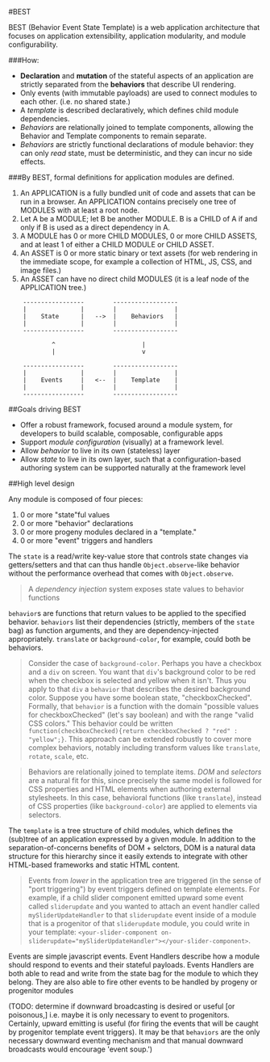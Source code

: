 #BEST

BEST (Behavior Event State Template) is a web application architecture that focuses on application extensibility, application modularity, and module configurability.

###How:

  * **Declaration** and **mutation** of the stateful aspects of an application are strictly separated from the **behaviors** that describe UI rendering.
  * Only events (with immutable payloads) are used to connect modules to each other. (i.e. no shared state.)
  * A *template* is described declaratively, which defines child module dependencies.
  * *Behaviors* are relationally joined to template components, allowing the Behavior and Template components to remain separate.
  * *Behaviors* are strictly functional declarations of module behavior: they can only *read* state, must be deterministic, and they can incur no side effects.


###By BEST, formal definitions for application modules are defined.

  1. An APPLICATION is a fully bundled unit of code and assets that can be run in a browser. An APPLICATION contains precisely one tree of MODULES with at least a root node.
  2. Let A be a MODULE; let B be another MODULE.  B is a CHILD of A if and only if B is used as a direct dependency in A.
  3. A MODULE has 0 or more CHILD MODULES, 0 or more CHILD ASSETS, and at least 1 of either a CHILD MODULE or CHILD ASSET.
  4. An ASSET is 0 or more static binary or text assets (for web rendering in the immediate scope, for example a collection of HTML, JS, CSS, and image files.)
  5. An ASSET can have no direct child MODULES (it is a leaf node of the APPLICATION tree.)


```
    -----------------        ------------------
    |               |        |                |
    |    State      |   -->  |    Behaviors   |
    |               |        |                |
    -----------------        ------------------

            ^                        |
            |                        v

    -----------------        ------------------
    |               |        |                |
    |    Events     |   <--  |    Template    |
    |               |        |                |
    -----------------        ------------------
```


##Goals driving BEST

 * Offer a robust framework, focused around a module system, for developers to build scalable, composable, configurable apps
 * Support *module configuration* (visually) at a framework level.
 * Allow *behavior* to live in its own (stateless) layer
 * Allow *state* to live in its own layer, such that a configuration-based authoring system can be supported naturally at the framework level


##High level design

Any module is composed of four pieces:

  1. 0 or more "state"ful values
  2. 0 or more "behavior" declarations
  3. 0 or more progeny modules declared in a "template."
  4. 0 or more "event" triggers and handlers

The `state` is a read/write key-value store that controls state changes via getters/setters and that can thus handle `Object.observe`-like behavior without the performance overhead that comes with `Object.observe`.

> A *dependency injection* system exposes state values to behavior functions

`behavior`s are functions that return values to be applied to the specified behavior.  `behaviors` list their dependencies (strictly, members of the `state` bag) as function arguments, and they are dependency-injected appropriately.  `translate` or `background-color`, for example, could both be behaviors.

> Consider the case of `background-color`.  Perhaps you have a checkbox and a `div` on screen.  You want that `div`'s background color to be red when the checkbox is selected and yellow when it isn't.  Thus you apply to that `div` a `behavior` that describes the desired background color.  Suppose you have some boolean state, "checkboxChecked".  Formally, that `behavior` is a function with the domain "possible values for checkboxChecked" (let's say boolean) and with the range "valid CSS colors."  This behavior could be written `function(checkboxChecked){return checkboxChecked ? "red" : "yellow";}`.  This approach can be extended robustly to cover more complex behaviors, notably including transform values like `translate`, `rotate`, `scale`, etc.

> Behaviors are relationally joined to template items.  *DOM* and *selectors* are a natural fit for this, since precisely the same model is followed for CSS properties and HTML elements when authoring external stylesheets.  In this case, behavioral functions (like `translate`), instead of CSS properties (like `background-color`) are applied to elements via selectors.

The `template` is a tree structure of child modules, which defines the (sub)tree of an application expressed by a given module.  In addition to the separation-of-concerns benefits of DOM + selctors, DOM is a natural data structure for this hierarchy since it easily extends to integrate with other HTML-based frameworks and static HTML content.

>  Events from *lower* in the application tree are triggered (in the sense of "port triggering") by event triggers defined on template elements.  For example, if a child slider component emitted upward some event called `sliderupdate` and you wanted to attach an event handler called `mySliderUpdateHandler` to that `sliderupdate` event inside of a module that is a progenitor of that `sliderupdate` module, you could write in your template: `<your-slider-component on-sliderupdate="mySliderUpdateHandler"></your-slider-component>`.

Events are simple javascript events.  Event Handlers describe how a module should respond to events and their stateful payloads.  Events Handlers are both able to read and write from the state bag for the module to which they belong.  They are also able to fire other events to be handled by progeny or progenitor modules

(TODO:  determine if downward broadcasting is desired or useful [or poisonous,] i.e. maybe it is only necessary to event to progenitors.  Certainly, upward emitting is useful (for firing the events that will be caught by progenitor template event triggers).  It may be that `behaviors` are the only necessary downward eventing mechanism and that manual downward broadcasts would encourage 'event soup.')
